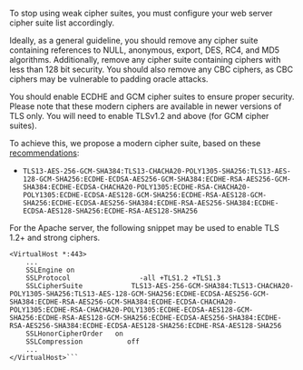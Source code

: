 To stop using weak cipher suites, you must configure your web server cipher suite list accordingly.

Ideally, as a general guideline, you should remove any cipher suite containing references to NULL, anonymous, export, DES, RC4, and MD5 algorithms. Additionally, remove any cipher suite containing ciphers with less than 128 bit security. You should also remove any CBC ciphers, as CBC ciphers may be vulnerable to padding oracle attacks. 

You should enable ECDHE and GCM cipher suites to ensure proper security. Please note that these modern ciphers are available in newer versions of TLS only. You will need to enable TLSv1.2 and above (for GCM cipher suites).

To achieve this, we propose a modern cipher suite, based on these [recommendations](https://blog.probely.com/how-to-deploy-modern-tls-in-2018-1b9a9cafc454):

  * `TLS13-AES-256-GCM-SHA384:TLS13-CHACHA20-POLY1305-SHA256:TLS13-AES-128-GCM-SHA256:ECDHE-ECDSA-AES256-GCM-SHA384:ECDHE-RSA-AES256-GCM-SHA384:ECDHE-ECDSA-CHACHA20-POLY1305:ECDHE-RSA-CHACHA20-POLY1305:ECDHE-ECDSA-AES128-GCM-SHA256:ECDHE-RSA-AES128-GCM-SHA256:ECDHE-ECDSA-AES256-SHA384:ECDHE-RSA-AES256-SHA384:ECDHE-ECDSA-AES128-SHA256:ECDHE-RSA-AES128-SHA256`

For the Apache server, the following snippet may be used to enable TLS 1.2+ and strong ciphers.

```
<VirtualHost *:443>
    ...
    SSLEngine on
    SSLProtocol                 -all +TLS1.2 +TLS1.3
    SSLCipherSuite            TLS13-AES-256-GCM-SHA384:TLS13-CHACHA20-POLY1305-SHA256:TLS13-AES-128-GCM-SHA256:ECDHE-ECDSA-AES256-GCM-SHA384:ECDHE-RSA-AES256-GCM-SHA384:ECDHE-ECDSA-CHACHA20-POLY1305:ECDHE-RSA-CHACHA20-POLY1305:ECDHE-ECDSA-AES128-GCM-SHA256:ECDHE-RSA-AES128-GCM-SHA256:ECDHE-ECDSA-AES256-SHA384:ECDHE-RSA-AES256-SHA384:ECDHE-ECDSA-AES128-SHA256:ECDHE-RSA-AES128-SHA256
    SSLHonorCipherOrder   on
    SSLCompression           off
    ...
</VirtualHost>```